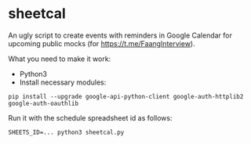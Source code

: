 # sheetcal
An ugly script to create events with reminders in Google Calendar for upcoming public mocks (for https://t.me/FaangInterview).

What you need to make it work:
* Python3
* Install necessary modules:

```pip install --upgrade google-api-python-client google-auth-httplib2 google-auth-oauthlib```

Run it with the schedule spreadsheet id as follows:

 ```SHEETS_ID=... python3 sheetcal.py```
 
